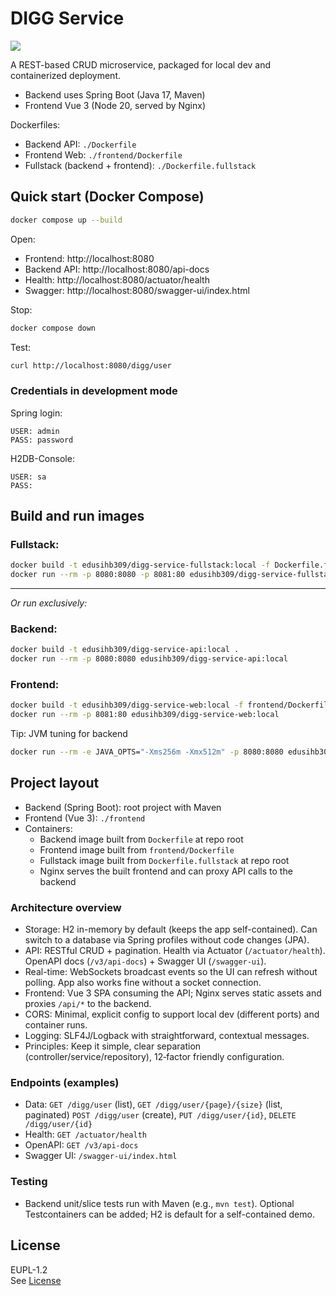 # DIGG Service

[![](https://img.shields.io/github/actions/workflow/status/macweese/digg-service/deployment.yml?branch=master&logo=github&logoColor=A9A9A9&label=CI%20/%20CD&labelColor=%23303030&color=009800
)](https://github.com/Macweese/digg-service/actions/workflows/deployment.yml)  

A REST-based CRUD microservice, packaged for local dev and containerized deployment.  

- Backend uses Spring Boot (Java 17, Maven)
- Frontend Vue 3 (Node 20, served by Nginx)

Dockerfiles:
- Backend API: `./Dockerfile`
- Frontend Web: `./frontend/Dockerfile`
- Fullstack (backend + frontend): `./Dockerfile.fullstack`

## Quick start (Docker Compose)

```bash
docker compose up --build
```

Open:
- Frontend: http://localhost:8080
- Backend API: http://localhost:8080/api-docs
- Health: http://localhost:8080/actuator/health
- Swagger: http://localhost:8080/swagger-ui/index.html

Stop:
```bash
docker compose down
```

Test:

```bash
curl http://localhost:8080/digg/user
```

### Credentials in development mode
Spring login:
````
USER: admin
PASS: password
````
H2DB-Console:
```
USER: sa
PASS: 
```

## Build and run images

### Fullstack:
```bash
docker build -t edusihb309/digg-service-fullstack:local -f Dockerfile.fullstack .
docker run --rm -p 8080:8080 -p 8081:80 edusihb309/digg-service-fullstack:local
```
---
*Or run exclusively:*
### Backend:
```bash
docker build -t edusihb309/digg-service-api:local .
docker run --rm -p 8080:8080 edusihb309/digg-service-api:local
```

### Frontend:
```bash
docker build -t edusihb309/digg-service-web:local -f frontend/Dockerfile .
docker run --rm -p 8081:80 edusihb309/digg-service-web:local
```


Tip: JVM tuning for backend
```bash
docker run --rm -e JAVA_OPTS="-Xms256m -Xmx512m" -p 8080:8080 edusihb309/digg-service-api:local
```

## Project layout

- Backend (Spring Boot): root project with Maven
- Frontend (Vue 3): `./frontend`
- Containers:
    - Backend image built from `Dockerfile` at repo root
    - Frontend image built from `frontend/Dockerfile`
    - Fullstack image built from `Dockerfile.fullstack` at repo root
    - Nginx serves the built frontend and can proxy API calls to the backend

### Architecture overview

- Storage: H2 in-memory by default (keeps the app self-contained). Can switch to a database via Spring profiles without code changes (JPA).
- API: RESTful CRUD + pagination. Health via Actuator (`/actuator/health`). OpenAPI docs (`/v3/api-docs`) + Swagger UI (`/swagger-ui`).
- Real-time: WebSockets broadcast events so the UI can refresh without polling. App also works fine without a socket connection.
- Frontend: Vue 3 SPA consuming the API; Nginx serves static assets and proxies `/api/*` to the backend.
- CORS: Minimal, explicit config to support local dev (different ports) and container runs.
- Logging: SLF4J/Logback with straightforward, contextual messages.
- Principles: Keep it simple, clear separation (controller/service/repository), 12‑factor friendly configuration.

### Endpoints (examples)

- Data: `GET /digg/user` (list), `GET /digg/user/{page}/{size}` (list, paginated) `POST /digg/user` (create), `PUT /digg/user/{id}`, `DELETE /digg/user/{id}`
- Health: `GET /actuator/health`
- OpenAPI: `GET /v3/api-docs`
- Swagger UI: `/swagger-ui/index.html`

### Testing

- Backend unit/slice tests run with Maven (e.g., `mvn test`). Optional Testcontainers can be added; H2 is default for a self-contained demo.

## License

EUPL-1.2  
See [License](https://github.com/Macweese/digg-service?tab=License-1-ov-file)

